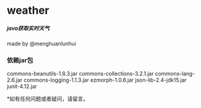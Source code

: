 # weather
##### java获取实时天气
made by @menghuanlunhui   <br>


### 依赖jar包
commons-beanutils-1.8.3.jar
commons-collections-3.2.1.jar
commons-lang-2.6.jar
commons-logging-1.1.3.jar
ezmorph-1.0.6.jar
json-lib-2.4-jdk15.jar
junit-4.12.jar


*如有任何问题或者疑问，请留言。